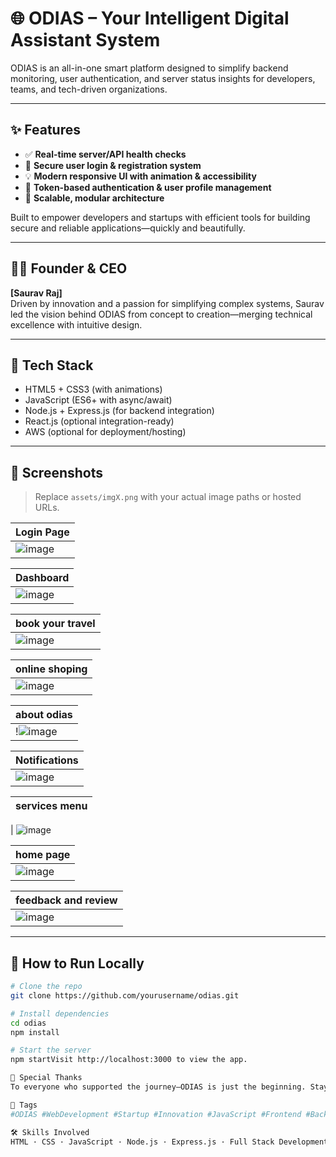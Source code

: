 # 🌐 ODIAS – Your Intelligent Digital Assistant System

ODIAS is an all-in-one smart platform designed to simplify backend monitoring, user authentication, and server status insights for developers, teams, and tech-driven organizations.

---

## ✨ Features

- ✅ **Real-time server/API health checks**
- 🔐 **Secure user login & registration system**
- 💡 **Modern responsive UI with animation & accessibility**
- 👤 **Token-based authentication & user profile management**
- 🚀 **Scalable, modular architecture**

Built to empower developers and startups with efficient tools for building secure and reliable applications—quickly and beautifully.

---

## 👨‍💼 Founder & CEO

**[Saurav Raj]**  
Driven by innovation and a passion for simplifying complex systems, Saurav led the vision behind ODIAS from concept to creation—merging technical excellence with intuitive design.

---

## 🔧 Tech Stack

- HTML5 + CSS3 (with animations)
- JavaScript (ES6+ with async/await)
- Node.js + Express.js (for backend integration)
- React.js (optional integration-ready)
- AWS (optional for deployment/hosting)

---

## 📸 Screenshots

> Replace `assets/imgX.png` with your actual image paths or hosted URLs.

| Login Page |
|------------|
| ![image](https://github.com/user-attachments/assets/b8ff4037-cec1-4cf0-abe4-ee5ca8af894a)


| Dashboard |
|------------|
| ![image](https://github.com/user-attachments/assets/307c3ff6-5a8d-470a-9eb8-d3077ce94887)

 
| book your travel |
|------------------|
| ![image](https://github.com/user-attachments/assets/52001809-8e31-4b5e-a234-185d7733abd4)


|online shoping |
|---------------|
| ![image](https://github.com/user-attachments/assets/180ee580-8db4-41e5-bd34-ac962414419e)



| about odias |
|---------------|
| !![image](https://github.com/user-attachments/assets/d7fdb151-2841-4191-b7be-51d01e52be23)



| Notifications |
|---------------|
| ![image](https://github.com/user-attachments/assets/d47dc89f-149d-4bc4-b08f-0135098cb467)



| services menu |
|---------------|

| ![image](https://github.com/user-attachments/assets/470a39f5-8d3c-4055-be69-e3c94039cc9b)


| home page |
|---------------|
| ![image](https://github.com/user-attachments/assets/595239ae-3d8b-4bc3-af86-312cc8bffa8c)


| feedback and review |
|---------------|
| ![image](https://github.com/user-attachments/assets/125d2846-e7e1-4cb0-8908-19dcd442b385)


---

## 🚀 How to Run Locally

```bash
# Clone the repo
git clone https://github.com/yourusername/odias.git

# Install dependencies
cd odias
npm install

# Start the server
npm startVisit http://localhost:3000 to view the app.

🙌 Special Thanks
To everyone who supported the journey—ODIAS is just the beginning. Stay tuned for updates, integrations, and future collaborations!

🔖 Tags
#ODIAS #WebDevelopment #Startup #Innovation #JavaScript #Frontend #Backend #NodeJS #ExpressJS #UIDesign

🛠 Skills Involved
HTML · CSS · JavaScript · Node.js · Express.js · Full Stack Development · Web Hosting · Responsive Design · AWS · UI/UX · Authentication Systems · API Integration


